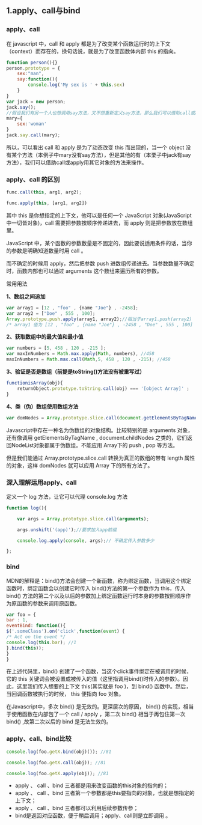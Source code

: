 ## 1.apply、call与bind

### apply、call

在 javascript 中，call 和 apply 都是为了改变某个函数运行时的上下文（context）而存在的，换句话说，就是为了改变函数体内部 this 的指向。

```js
function person(){}
person.prototype = {
    sex:"man",
    say:function(){
        console.log('My sex is ' + this.sex)
    }
}
var jack = new person;
jack.say();
//假设我们有另一个人也想调用say方法，又不想重新定义say方法，那么我们可以借助call或apply来实现
mary={
    sex:'woman'
}
jack.say.call(mary);
```

所以，可以看出 call 和 apply 是为了动态改变 this 而出现的，当一个 object 没有某个方法（本例子中mary没有say方法），但是其他的有（本栗子中jack有say方法），我们可以借助call或apply用其它对象的方法来操作。

### **apply、call 的区别**

```js
func.call(this, arg1, arg2);

func.apply(this, [arg1, arg2])
```

其中 this 是你想指定的上下文，他可以是任何一个 JavaScript 对象(JavaScript 中一切皆对象)，call 需要把参数按顺序传递进去，而 apply 则是把参数放在数组里。　　

JavaScript 中，某个函数的参数数量是不固定的，因此要说适用条件的话，当你的参数是明确知道数量时用 call 。

而不确定的时候用 apply，然后把参数 push 进数组传递进去。当参数数量不确定时，函数内部也可以通过 arguments 这个数组来遍历所有的参数。

常用用法

**1、数组之间追加**

```js
var array1 = [12 , "foo" , {name "Joe"} , -2458];
var array2 = ["Doe" , 555 , 100];
Array.prototype.push.apply(array1, array2);//相当于array1.push(array2)
/* array1 值为 [12 , "foo" , {name "Joe"} , -2458 , "Doe" , 555 , 100] */
```

**2、获取数组中的最大值和最小值**

```js
var numbers = [5, 458 , 120 , -215 ];
var maxInNumbers = Math.max.apply(Math, numbers), //458
maxInNumbers = Math.max.call(Math,5, 458 , 120 , -215); //458
```

**3、验证是否是数组（前提是toString()方法没有被重写过）**

```js
functionisArray(obj){
    returnObject.prototype.toString.call(obj) === '[object Array]' ;
}
```

**4、类（伪）数组使用数组方法**

```js
var domNodes = Array.prototype.slice.call(document.getElementsByTagName("*"));
```

Javascript中存在一种名为伪数组的对象结构。比较特别的是 arguments 对象，还有像调用 getElementsByTagName , document.childNodes 之类的，它们返回NodeList对象都属于伪数组。不能应用 Array下的 push , pop 等方法。

但是我们能通过 Array.prototype.slice.call 转换为真正的数组的带有 length 属性的对象，这样 domNodes 就可以应用 Array 下的所有方法了。

### **深入理解运用apply、call**

定义一个 log 方法，让它可以代理 console.log 方法

```js
function log(){

    var args = Array.prototype.slice.call(arguments);

    args.unshift('(app)');//要求加入app前缀

    console.log.apply(console, args);//	不确定传入参数多少

};
```

### **bind**

MDN的解释是：bind()方法会创建一个新函数，称为绑定函数，当调用这个绑定函数时，绑定函数会以创建它时传入 bind()方法的第一个参数作为 this，传入 bind() 方法的第二个以及以后的参数加上绑定函数运行时本身的参数按照顺序作为原函数的参数来调用原函数。

```js
var foo = {
bar : 1,
eventBind: function(){
$('.someClass').on('click',function(event) {
/* Act on the event */
console.log(this.bar); //1
}.bind(this));
}
}
```

在上述代码里，bind() 创建了一个函数，当这个click事件绑定在被调用的时候，它的 this 关键词会被设置成被传入的值（这里指调用bind()时传入的参数）。因此，这里我们传入想要的上下文 this(其实就是 foo )，到 bind() 函数中。然后，当回调函数被执行的时候， this 便指向 foo 对象。

在Javascript中，多次 bind() 是无效的。更深层次的原因， bind() 的实现，相当于使用函数在内部包了一个 call / apply ，第二次 bind() 相当于再包住第一次 bind() ,故第二次以后的 bind 是无法生效的。

### **apply、call、bind比较**

```js
console.log(foo.getX.bind(obj)()); //81

console.log(foo.getX.call(obj)); //81

console.log(foo.getX.apply(obj)); //81
```

- apply 、 call 、bind 三者都是用来改变函数的this对象的指向的；
- apply 、 call 、bind 三者第一个参数都是this要指向的对象，也就是想指定的上下文；
- apply 、 call 、bind 三者都可以利用后续参数传参；
- bind是返回对应函数，便于稍后调用；apply、call则是立即调用 。